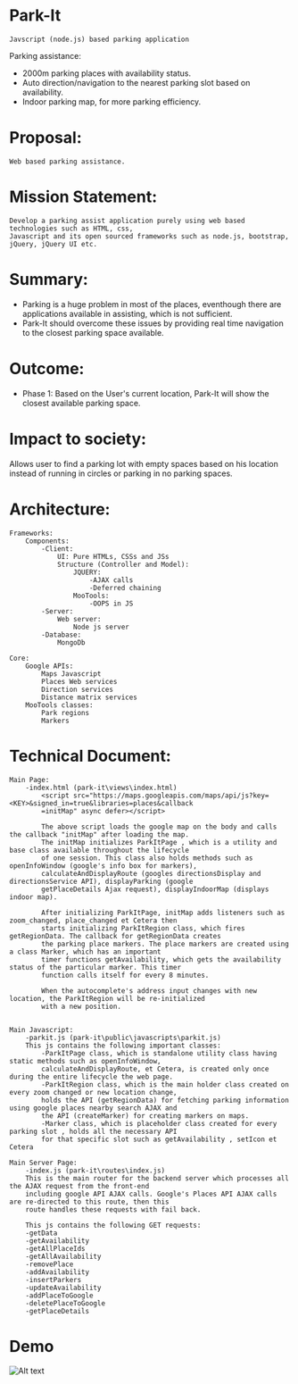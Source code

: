 # Park-It
    Javscript (node.js) based parking application
Parking assistance:
* 2000m parking places with availability status.
* Auto direction/navigation to the nearest parking slot based on availability.
* Indoor parking map, for more parking efficiency.

# Proposal:
    Web based parking assistance.

# Mission Statement:
    Develop a parking assist application purely using web based technologies such as HTML, css, 
    Javascript and its open sourced frameworks such as node.js, bootstrap, jQuery, jQuery UI etc.
    
# Summary:
  * Parking is a huge problem in most of the places, eventhough there are applications available in assisting, which is not sufficient. 
  * Park-It should overcome these issues by providing real time navigation to the closest parking space available.

# Outcome:
  * Phase 1: Based on the User's current location, Park-It will show the closest available parking space.

# Impact to society:
  Allows user to find a parking lot with empty spaces based on his location instead of running in circles or
  parking in no parking spaces.

# Architecture:
	Frameworks:
		Components:
			-Client:
				UI: Pure HTMLs, CSSs and JSs
				Structure (Controller and Model): 
					JQUERY:
						-AJAX calls
						-Deferred chaining
					MooTools:
						-OOPS in JS
			-Server:
				Web server:
					Node js server
			-Database:
				MongoDb

	Core:
		Google APIs:
			Maps Javascript
			Places Web services
			Direction services
			Distance matrix services
		MooTools classes:
			Park regions
			Markers
			
# Technical Document:
	Main Page:
		-index.html (park-it\views\index.html)
			<script src="https://maps.googleapis.com/maps/api/js?key=<KEY>&signed_in=true&libraries=places&callback
			=initMap" async defer></script>

			The above script loads the google map on the body and calls the callback "initMap" after loading the map.
			The initMap initializes ParkItPage , which is a utility and base class available throughout the lifecycle
			of one session. This class also holds methods such as openInfoWindow (google's info box for markers), 
			calculateAndDisplayRoute (googles directionsDisplay and directionsService API), displayParking (google 
			getPlaceDetails Ajax request), displayIndoorMap (displays indoor map).

			After initializing ParkItPage, initMap adds listeners such as zoom_changed, place_changed et Cetera then
			starts initializing ParkItRegion class, which fires getRegionData. The callback for getRegionData creates 
			the parking place markers. The place markers are created using a class Marker, which has an important 
			timer functions getAvailability, which gets the availability status of the particular marker. This timer
			function calls itself for every 8 minutes.

			When the autocomplete's address input changes with new location, the ParkItRegion will be re-initialized
			with a new position.

		
	Main Javascript:
		-parkit.js (park-it\public\javascripts\parkit.js)
		This js contains the following important classes:
			-ParkItPage class, which is standalone utility class having static methods such as openInfoWindow,
			calculateAndDisplayRoute, et Cetera, is created only once during the entire lifecycle the web page.
			-ParkItRegion class, which is the main holder class created on every zoom changed or new location change,
			holds the API (getRegionData) for fetching parking information using google places nearby search AJAX and
			the API (createMarker) for creating markers on maps.
			-Marker class, which is placeholder class created for every parking slot , holds all the necessary API
			for that specific slot such as getAvailability , setIcon et Cetera

	Main Server Page:
		-index.js (park-it\routes\index.js)
		This is the main router for the backend server which processes all the AJAX request from the front-end 
		including google API AJAX calls. Google's Places API AJAX calls are re-directed to this route, then this
		route handles these requests with fail back.

		This js contains the following GET requests:
		-getData
		-getAvailability
		-getAllPlaceIds
		-getAllAvailability
		-removePlace
		-addAvailability
		-insertParkers
		-updateAvailability
		-addPlaceToGoogle
		-deletePlaceToGoogle
		-getPlaceDetails
# Demo
![Alt text](/artifacts/images/ParkItGIF.gif)
